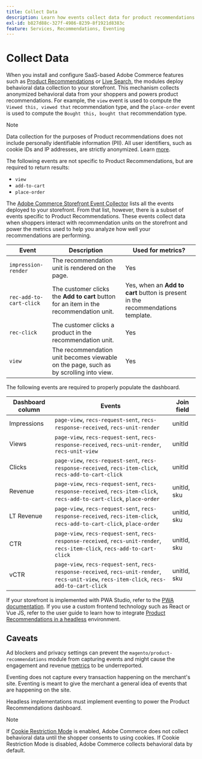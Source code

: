 ```yaml
---
title: Collect Data
description: Learn how events collect data for product recommendations.
exl-id: b827d88c-327f-4986-8239-8f1921d8383c
feature: Services, Recommendations, Eventing
---
```

# Collect Data

When you install and configure SaaS-based Adobe Commerce features such as [Product Recommendations](install-configure.md) or [Live Search](https://experienceleague.adobe.com/docs/commerce-merchant-services/live-search/onboard/install.html), the modules deploy behavioral data collection to your storefront. This mechanism collects anonymized behavioral data from your shoppers and powers product recommendations. For example, the `view` event is used to compute the `Viewed this, viewed that` recommendation type, and the `place-order` event is used to compute the `Bought this, bought that` recommendation type.

>[!NOTE]
>
>Data collection for the purposes of Product recommendations does not include personally identifiable information (PII). All user identifiers, such as cookie IDs and IP addresses, are strictly anonymized. Learn [more](https://www.adobe.com/privacy/experience-cloud.html).

The following events are not specific to Product Recommendations, but are required to return results:

- `view`
- `add-to-cart`
- `place-order`

The [Adobe Commerce Storefront Event Collector](https://developer.adobe.com/commerce/services/shared-services/storefront-events/collector/#quick-start) lists all the events deployed to your storefront. From that list, however, there is a subset of events specific to Product Recommendations. These events collect data when shoppers interact with recommendation units on the storefront and power the metrics used to help you analyze how well your recommendations are performing.

| Event | Description |Used for metrics? |
| --- | --- | --- |
|`impression-render` | The recommendation unit is rendered on the page. | Yes|
|`rec-add-to-cart-click` | The customer clicks the **Add to cart** button for an item in the recommendation unit. | Yes, when an **Add to cart** button is present in the recommendations template.|
|`rec-click` | The customer clicks a product in the recommendation unit. | Yes|
|`view` | The recommendation unit becomes viewable on the page, such as by scrolling into view. | Yes|

The following events are required to properly populate the dashboard.

| Dashboard column | Events    | Join field  |
| ---------------- | --------- | ----------- |
| Impressions      |`page-view`, `recs-request-sent`, `recs-response-received`, `recs-unit-render` | unitId  |
| Views            |`page-view`, `recs-request-sent`, `recs-response-received`, `recs-unit-render`, `recs-unit-view` | unitId  |
| Clicks           |`page-view`, `recs-request-sent`, `recs-response-received`, `recs-item-click`, `recs-add-to-cart-click`    | unitId  |
| Revenue          |`page-view`, `recs-request-sent`, `recs-response-received`, `recs-item-click`, `recs-add-to-cart-click`, `place-order` | unitId, sku |
| LT Revenue       |`page-view`, `recs-request-sent`, `recs-response-received`, `recs-item-click`, `recs-add-to-cart-click`, `place-order` | unitId, sku |
| CTR              |`page-view`, `recs-request-sent`, `recs-response-received`, `recs-unit-render`, `recs-item-click`, `recs-add-to-cart-click`  | unitId, sku |
| vCTR             |`page-view`, `recs-request-sent`, `recs-response-received`, `recs-unit-render`, `recs-unit-view`, `recs-item-click`, `recs-add-to-cart-click` | unitId, sku |

If your storefront is implemented with PWA Studio, refer to the [PWA documentation](https://developer.adobe.com/commerce/pwa-studio/integrations/product-recommendations/). If you use a custom frontend technology such as React or Vue JS, refer to the user guide to learn how to integrate [Product Recommendations in a headless](headless.md) environment.

## Caveats

Ad blockers and privacy settings can prevent the `magento/product-recommendations` module from capturing events and might cause the engagement and revenue [metrics](workspace.md) to be underreported.

Eventing does not capture every transaction happening on the merchant's site. Eventing is meant to give the merchant a general idea of events that are happening on the site.

Headless implementations must implement eventing to power the Product Recommendations dashboard.

>[!NOTE]
>
>If [Cookie Restriction Mode](https://experienceleague.adobe.com/docs/commerce-admin/start/compliance/privacy/compliance-cookie-law.html) is enabled, Adobe Commerce does not collect behavioral data until the shopper consents to using cookies. If Cookie Restriction Mode is disabled, Adobe Commerce collects behavioral data by default.
